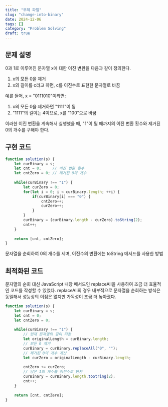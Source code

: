 ```yaml
---
title: "무제 파일"
slug: "change-into-binary"
date: 2024-12-06
tags: []
category: "Problem Solving"
draft: true
---
```

## 문제 설명
0과 1로 이루어진 문자열 x에 대한 이진 변환을 다음과 같이 정의한다.
1. x의 모든 0을 제거
2. x의 길이를 c라고 하면, c를 이진수로 표현한 문자열로 바꿈

예를 들어, x = "0111010"이라면:

1. x의 모든 0을 제거하면 "1111"이 됨
2. "1111"의 길이는 4이므로, x를 "100"으로 바꿈

이러한 이진 변환을 계속해서 실행했을 때, "1"이 될 때까지의 이진 변환 횟수와 제거된 0의 개수를 구해야 한다.

## 구현 코드
```js
function solution(s) {
    let curBinary = s;
    let cnt = 0;     // 이진 변환 횟수
    let cntZero = 0; // 제거된 0의 개수
    
    while(curBinary !== "1") {
        let curZero = 0;
        for(let i = 0; i < curBinary.length; ++i) {
            if(curBinary[i] === "0") {
                cntZero++;
                curZero++;
            }
        }
        curBinary = (curBinary.length - curZero).toString(2);    
        cnt++;
    }
    
    return [cnt, cntZero];
}
```
문자열을 순회하여 0의 개수를 세며, 이진수의 변환에는 toString 메서드를 사용한 방법

## 최적화된 코드
문자열의 순회 대신 JavaScript 내장 메서드인 replaceAll을 사용하여 조금 더 효율적인 코드를 작성할 수 있었다. replaceAll의 경우 내부적으로 문자열을 순회하는 방식은 동일해서 성능상의 이점은 없지만 가독성이 조금 더 높아졌다.
```js
function solution(s) {
    let curBinary = s;
    let cnt = 0;
    let cntZero = 0;
    
    while(curBinary !== "1") {
        // 현재 문자열의 길이 저장
        let originalLength = curBinary.length;
        // 모든 0 제거
        curBinary = curBinary.replaceAll("0", "");
        // 제거된 0의 개수 계산
        let curZero = originalLength - curBinary.length;
        
        cntZero += curZero;
        // 남은 1의 개수를 이진수로 변환
        curBinary = curBinary.length.toString(2);
        cnt++;
    }
    
    return [cnt, cntZero];
}
```